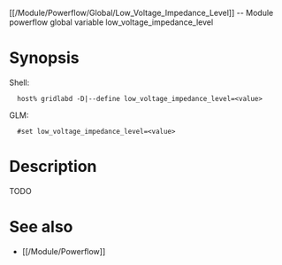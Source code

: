 [[/Module/Powerflow/Global/Low_Voltage_Impedance_Level]] -- Module powerflow global variable low_voltage_impedance_level

# Synopsis
Shell:
~~~
  host% gridlabd -D|--define low_voltage_impedance_level=<value>
~~~
GLM:
~~~
  #set low_voltage_impedance_level=<value>
~~~

# Description

TODO

# See also
* [[/Module/Powerflow]]
